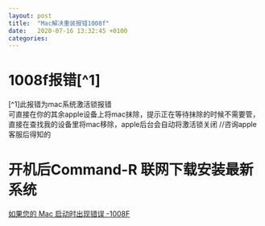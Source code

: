 ```yaml
---
layout: post
title:  "Mac解决重装报错1008f"
date:   2020-07-16 13:32:45 +0100
categories:
---
```


# 1008f报错[^1]
[^1]此报错为mac系统激活锁报错  
可直接在你的其余apple设备上将mac抹除，提示正在等待抹除的时候不需要管，直接在查找我的设备里将mac移除，apple后台会自动将激活锁关闭 //咨询apple客服后得知的  

# 开机后Command-R 联网下载安装最新系统  

[如果您的 Mac 启动时出现错误 -1008F](https://support.apple.com/zh-cn/HT206989)